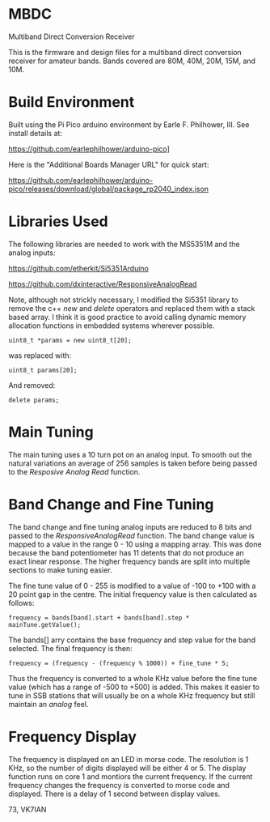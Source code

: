 # MBDC
Multiband Direct Conversion Receiver

This is the firmware and design files for a multiband direct conversion receiver for amateur bands. Bands covered are 80M, 40M, 20M, 15M, and 10M.

# Build Environment

Built using the Pi Pico arduino environment by Earle F. Philhower, III. See install details at:

https://github.com/earlephilhower/arduino-pico]


Here is the "Additional Boards Manager URL" for quick start:

https://github.com/earlephilhower/arduino-pico/releases/download/global/package_rp2040_index.json

# Libraries Used
The following libraries are needed to work with the MS5351M and the analog inputs:

https://github.com/etherkit/Si5351Arduino

https://github.com/dxinteractive/ResponsiveAnalogRead

Note, although not strickly necessary, I modified the Si5351 library to remove the c++ *new* and *delete* operators and replaced them with a stack based array. I think it is good practice to avoid calling dynamic memory allocation functions in embedded systems wherever possible.
```
uint8_t *params = new uint8_t[20];
```
was replaced with:
```
uint8_t params[20];
```
And removed:
```
delete params;
```

# Main Tuning
The main tuning uses a 10 turn pot on an analog input. To smooth out the natural variations an average of 256 samples is taken before being passed to the *Resposive Analog Read* function.


# Band Change and Fine Tuning
The band change and fine tuning analog inputs are reduced to 8 bits and passed to the *ResponsiveAnalogRead* function. The band change value is mapped to a value in the range 0 - 10 using a mapping array. This was done because the band potentiometer has 11 detents that do not produce an exact linear response. The higher frequency bands are split into multiple sections to make tuning easier. 

The fine tune value of 0 - 255 is modified to a value of -100 to +100 with a 20 point gap in the centre. The initial frequency value is then calculated as follows:
```
frequency = bands[band].start + bands[band].step * mainTune.getValue();
```
The bands[] arry contains the base frequency and step value for the band selected. The final frequency is then:
```
frequency = (frequency - (frequency % 1000)) + fine_tune * 5;
```
Thus the frequency is converted to a whole KHz value before the fine tune value (which has a range of -500 to +500) is added. This makes it easier to tune in SSB stations that will usually be on a whole KHz frequency but still maintain an *analog* feel.

# Frequency Display
The frequency is displayed on an LED in morse code. The resolution is 1 KHz, so the number of digits displayed will be either 4 or 5. The display function runs on core 1 and montiors the current frequency. If the current frequency changes the frequency is converted to morse code and displayed. There is a delay of 1 second between display values.

73, VK7IAN
